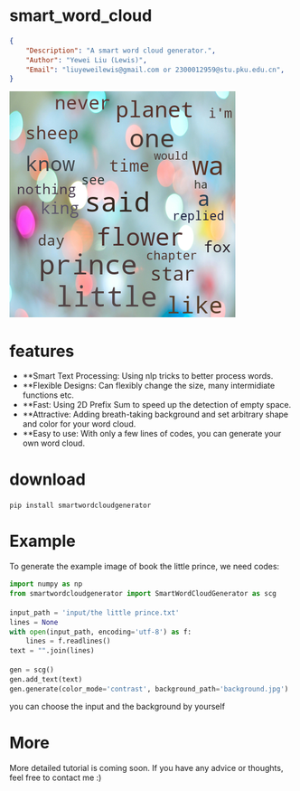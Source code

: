 # smart_word_cloud
```json
{
    "Description": "A smart word cloud generator.",
    "Author": "Yewei Liu (Lewis)",
    "Email": "liuyeweilewis@gmail.com or 2300012959@stu.pku.edu.cn",
}
```

![Example Image](thelittleprince.png)

# features
- **Smart Text Processing: Using nlp tricks to better process words.
- **Flexible Designs: Can flexibly change the size, many intermidiate functions etc.
- **Fast: Using 2D Prefix Sum to speed up the detection of empty space.
- **Attractive: Adding breath-taking background and set arbitrary shape and color   for your word cloud.
- **Easy to use: With only a few lines of codes, you can generate your own word cloud.

# download
`pip install smartwordcloudgenerator`

# Example
To generate the example image of book the little prince, we need codes:
```python
import numpy as np
from smartwordcloudgenerator import SmartWordCloudGenerator as scg

input_path = 'input/the little prince.txt'
lines = None
with open(input_path, encoding='utf-8') as f:
    lines = f.readlines()
text = "".join(lines)

gen = scg()
gen.add_text(text)
gen.generate(color_mode='contrast', background_path='background.jpg')
```
you can choose the input and the background by yourself

# More
More detailed tutorial is coming soon.
If you have any advice or thoughts, feel free to contact me :)